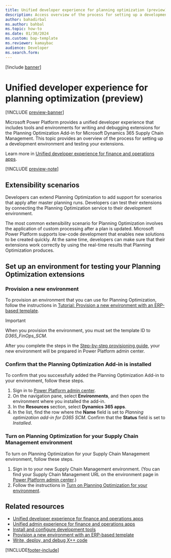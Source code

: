 ```yaml
---
title: Unified developer experience for planning optimization (preview)
description: Access overview of the process for setting up a development environment and testing your extensions for the Planning Optimization Add-in.
author: bahadirbal 
ms.author: bahbal
ms.topic: how-to
ms.date: 01/30/2024
ms.custom: bap-template
ms.reviewer: kamaybac
audience: Developer
ms.search.form:
---
```


[!include [banner](../includes/banner.md)]

# Unified developer experience for planning optimization (preview)

[!INCLUDE [preview-banner](~/../shared-content/shared/preview-includes/preview-banner.md)]

Microsoft Power Platform provides a unified developer experience that includes tools and environments for writing and debugging extensions for the Planning Optimization Add-in for Microsoft Dynamics 365 Supply Chain Management. This topic provides an overview of the process for setting up a development environment and testing your extensions.

Learn more in [Unified developer experience for finance and operations apps](/power-platform/developer/unified-experience/finance-operations-dev-overview).

[!INCLUDE [preview-note](~/../shared-content/shared/preview-includes/preview-note-d365.md)]

## Extensibility scenarios

Developers can extend Planning Optimization to add support for scenarios that apply after master planning runs. Developers can test their extensions by connecting the Planning Optimization service to their development environment.

The most common extensibility scenario for Planning Optimization involves the application of custom processing after a plan is updated. Microsoft Power Platform supports low-code development that enables new solutions to be created quickly. At the same time, developers can make sure that their extensions work correctly by using the real-time results that Planning Optimization produces.

## Set up an environment for testing your Planning Optimization extensions

### Provision a new environment

To provision an environment that you can use for Planning Optimization, follow the instructions in [Tutorial: Provision a new environment with an ERP-based template](/power-platform/admin/unified-experience/tutorial-deploy-new-environment-with-erp-template?tabs=PPAC).

> [!IMPORTANT]
> When you provision the environment, you must set the template ID to *D365\_FinOps\_SCM*.

After you complete the steps in the [Step-by-step provisioning guide](/power-platform/admin/unified-experience/tutorial-deploy-new-environment-with-erp-template?tabs=PPAC#step-by-step-provisioning-guide), your new environment will be prepared in Power Platform admin center.

### Confirm that the Planning Optimization Add-in is installed

To confirm that you successfully added the Planning Optimization Add-in to your environment, follow these steps.

1. Sign in to [Power Platform admin center](https://admin.powerplatform.microsoft.com).
1. On the navigation pane, select **Environments**, and then open the environment where you installed the add-in.
1. In the **Resources** section, select **Dynamics 365 apps**.
1. In the list, find the row where the **Name** field is set to *Planning optimization add-in for D365 SCM*. Confirm that the **Status** field is set to *Installed*.

### Turn on Planning Optimization for your Supply Chain Management environment

To turn on Planning Optimization for your Supply Chain Management environment, follow these steps.

1. Sign in to your new Supply Chain Management environment. (You can find your Supply Chain Management URL on the environment page in [Power Platform admin center](https://admin.powerplatform.microsoft.com).)
1. Follow the instructions in [Turn on Planning Optimization for your environment](/dynamics365/supply-chain/master-planning/planning-optimization/get-started#turn-on-planning-optimization-for-your-environment).

## Related resources

- [Unified developer experience for finance and operations apps](/power-platform/developer/unified-experience/finance-operations-dev-overview)
- [Unified admin experience for finance and operations apps](/power-platform/admin/unified-experience/finance-operations-apps-overview)
- [Install and configure development tools](/power-platform/developer/unified-experience/finance-operations-install-config-tools)
- [Provision a new environment with an ERP-based template](/power-platform/admin/unified-experience/tutorial-deploy-new-environment-with-erp-template?tabs=PPAC)
- [Write, deploy, and debug X++ code](/power-platform/developer/unified-experience/finance-operations-debug)

[!INCLUDE[footer-include](../../includes/footer-banner.md)]
